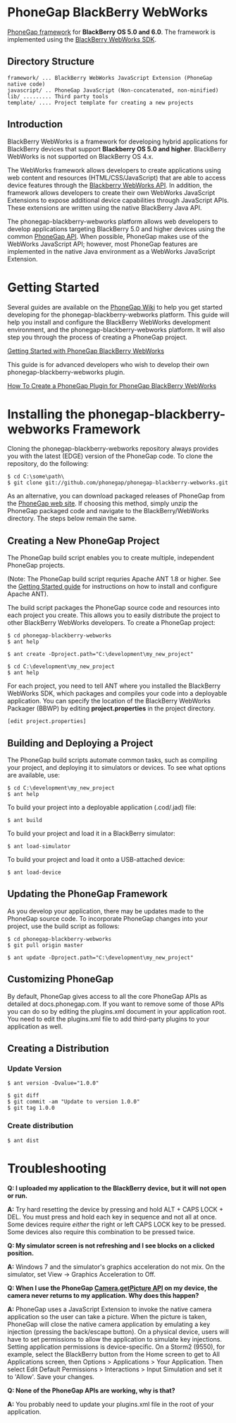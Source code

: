PhoneGap BlackBerry WebWorks
============================

[PhoneGap framework](http://www.phonegap.com/) for __BlackBerry OS 5.0 and 6.0__. The framework is implemented using the [BlackBerry WebWorks SDK](http://us.blackberry.com/developers/browserdev/widgetsdk.jsp).

Directory Structure
-------------------

    framework/ ... BlackBerry WebWorks JavaScript Extension (PhoneGap native code)
    javascript/ .. PhoneGap JavaScript (Non-concatenated, non-minified)
    lib/ ......... Third party tools
    template/ .... Project template for creating a new projects

Introduction
------------

BlackBerry WebWorks is a framework for developing hybrid applications for BlackBerry devices that support __Blackberry OS 5.0 and higher__.  BlackBerry WebWorks is not supported on BlackBerry OS 4.x.  

The WebWorks framework allows developers to create applications using web content and resources (HTML/CSS/JavaScript) that are able to access device features through the [Blackberry WebWorks API](http://www.blackberry.com/developers/docs/widgetapi/).  In addition, the framework allows developers to create their own WebWorks JavaScript Extensions to expose additional device capabilities through JavaScript APIs.  These extensions are written using the native BlackBerry Java API.

The phonegap-blackberry-webworks platform allows web developers to develop applications targeting BlackBerry 5.0 and higher devices using the common [PhoneGap API](http://docs.phonegap.com).  When possible, PhoneGap makes use of the WebWorks JavaScript API; however, most PhoneGap features are implemented in the native Java environment as a WebWorks JavaScript Extension.


Getting Started
===============

Several guides are available on the [PhoneGap Wiki](http://wiki.phonegap.com) to help you get started developing for the phonegap-blackberry-webworks platform.  This guide will help you install and configure the BlackBerry WebWorks development environment, and the phonegap-blackberry-webworks platform.  It will also step you through the process of creating a PhoneGap project.  

[Getting Started with PhoneGap BlackBerry WebWorks](http://wiki.phonegap.com/w/page/31930982/Getting-Started-with-PhoneGap-BlackBerry-WebWorks)

This guide is for advanced developers who wish to develop their own phonegap-blackberry-webworks plugin.

[How To Create a PhoneGap Plugin for PhoneGap BlackBerry WebWorks](http://wiki.phonegap.com/w/page/35799737/How-To-Create-a-PhoneGap-Plugin-for-BlackBerry-WebWorks)


Installing the phonegap-blackberry-webworks Framework
=====================================================

Cloning the phonegap-blackberry-webworks repository always provides you with the latest (EDGE) version of the PhoneGap code.  To clone the repository, do the following:

    $ cd C:\some\path\
    $ git clone git://github.com/phonegap/phonegap-blackberry-webworks.git

As an alternative, you can download packaged releases of PhoneGap from the [PhoneGap web site](http://phonegap.com).  If choosing this method, simply unzip the PhoneGap packaged code and navigate to the BlackBerry/WebWorks directory.  The steps below remain the same.


Creating a New PhoneGap Project
-------------------------------

The PhoneGap build script enables you to create multiple, independent PhoneGap projects.  

(Note: The PhoneGap build script requries Apache ANT 1.8 or higher.  See the [Getting Started guide](http://wiki.phonegap.com/w/page/31930982/Getting-Started-with-PhoneGap-BlackBerry-WebWorks) for instructions on how to install and configure Apache ANT).  

The build script packages the PhoneGap source code and resources into each project you create.  This allows you to easily distribute the project to other BlackBerry WebWorks developers.  To create a PhoneGap project:

    $ cd phonegap-blackberry-webworks
    $ ant help
    
    $ ant create -Dproject.path="C:\development\my_new_project"
    
    $ cd C:\development\my_new_project
    $ ant help

For each project, you need to tell ANT where you installed the BlackBerry WebWorks SDK, which packages and compiles your code into a deployable application.  You can specify the location of the BlackBerry WebWorks Packager (BBWP) by editing __project.properties__ in the project directory.

    [edit project.properties]

Building and Deploying a Project
--------------------------------

The PhoneGap build scripts automate common tasks, such as compiling your project, and deploying it to simulators or devices.  To see what options are available, use:

    $ cd C:\development\my_new_project
    $ ant help
    
To build your project into a deployable application (.cod/.jad) file:

	$ ant build
	
To build your project and load it in a BlackBerry simulator:

    $ ant load-simulator
    
To build your project and load it onto a USB-attached device:

    $ ant load-device

Updating the PhoneGap Framework
-------------------------------

As you develop your application, there may be updates made to the PhoneGap source code.  To incorporate PhoneGap changes into your project, use the build script as follows:

    $ cd phonegap-blackberry-webworks
    $ git pull origin master

    $ ant update -Dproject.path="C:\development\my_new_project"

Customizing PhoneGap
--------------------

By default, PhoneGap gives access to all the core PhoneGap APIs as detailed at docs.phonegap.com. 
If you want to remove some of those APIs you can do so by editing the plugins.xml document in your 
application root. You need to edit the plugins.xml file to add third-party plugins to your application 
as well.

Creating a Distribution
-----------------------

### Update Version

    $ ant version -Dvalue="1.0.0"
    
    $ git diff
    $ git commit -am "Update to version 1.0.0"
    $ git tag 1.0.0

### Create distribution

    $ ant dist
    
Troubleshooting
===============

__Q: I uploaded my application to the BlackBerry device, but it will not open or run.__

__A:__ Try hard resetting the device by pressing and hold ALT + CAPS LOCK + DEL. You must press and hold each key in sequence and not all at once.  Some devices require _either_ the right or left CAPS LOCK key to be pressed.  Some devices also require this combination to be pressed twice.

__Q: My simulator screen is not refreshing and I see blocks on a clicked position.__

__A:__ Windows 7 and the simulator's graphics acceleration do not mix. On the simulator, set View -> Graphics Acceleration to Off.

__Q: When I use the PhoneGap [Camera.getPicture API](http://docs.phonegap.com/phonegap_camera_camera.md.html#camera.getPicture) on my device, the camera never returns to my application.  Why does this happen?__

__A:__ PhoneGap uses a JavaScript Extension to invoke the native camera application so the user can take a picture.  When the picture is taken, PhoneGap will close the native camera application by emulating a key injection (pressing the back/escape button).  On a physical device, users will have to set permissions to allow the application to simulate key injections.  Setting application permissions is device-specific.  On a Storm2 (9550), for example, select the BlackBerry button from the Home screen to get to All Applications screen, then Options > Applications > Your Application.  Then select Edit Default Permissions > Interactions > Input Simulation and set it to 'Allow'.  Save your changes.

__Q: None of the PhoneGap APIs are working, why is that?__

__A:__ You probably need to update your plugins.xml file in the root of your application.
